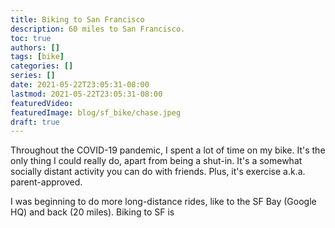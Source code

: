 ```yaml
---
title: Biking to San Francisco
description: 60 miles to San Francisco.
toc: true
authors: []
tags: [bike]
categories: []
series: []
date: 2021-05-22T23:05:31-08:00
lastmod: 2021-05-22T23:05:31-08:00
featuredVideo:
featuredImage: blog/sf_bike/chase.jpeg
draft: true
---
```


Throughout the COVID-19 pandemic, I spent a lot of time on my bike. It's the only thing I could really do, apart from being a shut-in. It's a somewhat socially distant activity you can do with friends. Plus, it's exercise a.k.a. parent-approved. 

I was beginning to do more long-distance rides, like to the SF Bay (Google HQ) and back (20 miles). Biking to SF is
